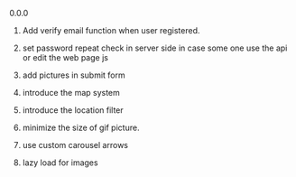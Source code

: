 0.0.0

1. Add verify email function when user registered.

2. set password repeat check in server side in case some one use the api or edit the web page js

3. add pictures in submit form

4. introduce the map system

5. introduce the location filter

6. minimize the size of gif picture.

7. use custom carousel arrows

8. lazy load for images